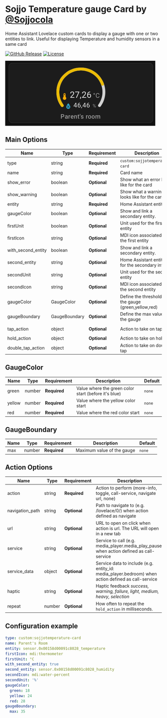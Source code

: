 # Sojjo Temperature gauge Card by [@Sojjocola](https://github.com/Sojjocola)

Home Assistant Lovelace custom cards to display a gauge with one or two entities to link. Useful for displaying Temperature and humidity sensors in a same card

[![GitHub Release][releases-shield]][releases]
[![License][license-shield]](LICENSE.md)


![all](images/sample.png)

## Main Options

| Name              | Type    | Requirement  | Description                                          | Default             |
| ----------------- | ------- | ------------ | ---------------------------------------------------- | ------------------- |
| type              | string  | **Required** | `custom:sojjotemperature-card`                       |                     |
| name              | string  | **Required** | Card name                                            | `none`              |
| show_error        | boolean | **Optional** | Show what an error looks like for the card           | `false`             |
| show_warning      | boolean | **Optional** | Show what a warning looks like for the card          | `false`             |
| entity            | string  | **Required** | Home Assistant entity ID.                            | `none`              |
| gaugeColor        | boolean | **Optional** | Show and link a secondary entity.                    | `none`              |
| firstUnit         | boolean | **Optional** | Unit used for the first entity                       | `°C`                |
| firstIcon         | string  | **Optional** | MDI icon associated to the first entity              | `mdi:thermometer`   |
| with_second_entity| boolean | **Optional** | Show and link a secondary entity.                    | `false`             |
| second_entity     | string  | **Optional** | Home Assistant entity ID for the secondary info.     | `none`              |
| secondUnit        | string  | **Optional** | Unit used for the second entity                      | `%`                 |
| secondIcon        | string  | **Optional** | MDI icon associated to the second entity             | `mdi:water-percent` |
| gaugeColor        | GaugeColor | **Optional** | Define the threshold of the gauge (green,yellow,red) | `none`              |
| gaugeBoundary     | GaugeBoundary | **Optional** | Define the max value of the gauge                    | `40`                |
| tap_action        | object  | **Optional** | Action to take on tap                                | `action: more-info` |
| hold_action       | object  | **Optional** | Action to take on hold                               | `none`              |
| double_tap_action | object  | **Optional** | Action to take on double tap                         | `none`              |

## GaugeColor

| Name              | Type    | Requirement  | Description                                          | Default             |
| ----------------- | ------- | ------------ | ---------------------------------------------------- | ------------------- |
| green             | number  | **Required** | Value where the green color start (before it's blue) |  `none`             |
| yellow            | number  | **Required** | Value where the yellow color start                   | `none`              |
| red               | number  | **Required** | Value where the red color start                      | `none`              |

## GaugeBoundary

| Name              | Type    | Requirement  | Description                                          | Default             |
| ----------------- | ------- | ------------ | ---------------------------------------------------- | ------------------- |
| max               | number  | **Required** | Maximum value of the gauge                           |  `none`             |

## Action Options

| Name            | Type   | Requirement  | Description                                                                                                                            | Default     |
| --------------- | ------ | ------------ | -------------------------------------------------------------------------------------------------------------------------------------- | ----------- |
| action          | string | **Required** | Action to perform (more-info, toggle, call-service, navigate url, none)                                                                | `more-info` |
| navigation_path | string | **Optional** | Path to navigate to (e.g. /lovelace/0/) when action defined as navigate                                                                | `none`      |
| url             | string | **Optional** | URL to open on click when action is url. The URL will open in a new tab                                                                | `none`      |
| service         | string | **Optional** | Service to call (e.g. media_player.media_play_pause) when action defined as call-service                                               | `none`      |
| service_data    | object | **Optional** | Service data to include (e.g. entity_id: media_player.bedroom) when action defined as call-service                                     | `none`      |
| haptic          | string | **Optional** | Haptic feedback _success, warning, failure, light, medium, heavy, selection_ | `none`      |
| repeat          | number | **Optional** | How often to repeat the `hold_action` in milliseconds.                                                                                 | `none`       |


## Configuration example

```yaml
type: custom:sojjotemperature-card
name: Parent's Room
entity: sensor.0x00158d00091c8028_temperature
firstIcon: mdi:thermometer
firstUnit: °C
with_second_entity: true
second_entity: sensor.0x00158d00091c8028_humidity
secondIcon: mdi:water-percent
secondUnit: '%'
gaugeColor:
  green: 18
  yellow: 24
  red: 28
gaugeBoundary:
  max: 35
```

##

[license-shield]: https://img.shields.io/github/license/Sojjocola/sojjo-temperature-card.svg?style=for-the-badge
[releases-shield]: https://img.shields.io/github/release/Sojjocola/sojjo-temperature-card.svg?style=for-the-badge
[releases]: https://github.com/Sojjocola/sojjo-temperature-card/releases

